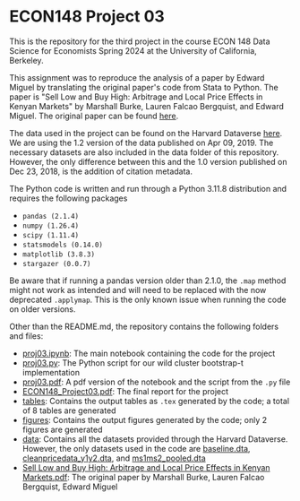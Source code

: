 # ECON148 Project 03
This is the repository for the third project in the course ECON 148 Data Science for Economists Spring 2024 at the University of California, Berkeley.

This assignment was to reproduce the analysis of a paper by Edward Miguel by translating the original paper's code from Stata to Python. The paper is "Sell Low and Buy High: Arbitrage and Local Price Effects in Kenyan Markets" by Marshall Burke, Lauren Falcao Bergquist, and Edward Miguel. The original paper can be found [here](https://economics.harvard.edu/files/economics/files/ms29141.pdf).

The data used in the project can be found on the Harvard Dataverse [here](https://dataverse.harvard.edu/dataset.xhtml?persistentId=doi:10.7910/DVN/C8UMQP). We are using the 1.2 version of the data published on Apr 09, 2019. The necessary datasets are also included in the data folder of this repository. However, the only difference between this and the 1.0 version published on Dec 23, 2018, is the addition of citation metadata.

The Python code is written and run through a Python 3.11.8 distribution and requires the following packages

- ```pandas (2.1.4)```
- ```numpy (1.26.4)```
- ```scipy (1.11.4)```
- ```statsmodels (0.14.0)```
- ```matplotlib (3.8.3)```
- ```stargazer (0.0.7)```

Be aware that if running a pandas version older than 2.1.0, the `.map` method might not work as intended and will need to be replaced with the now deprecated `.applymap`. This is the only known issue when running the code on older versions.

Other than the README.md, the repository contains the following folders and files:
- [proj03.ipynb](proj03.ipynb): The main notebook containing the code for the project
- [proj03.py](proj03.py): The Python script for our wild cluster bootstrap-t implementation
- [proj03.pdf](proj03.pdf): A pdf version of the notebook and the script from the `.py` file
- [ECON148_Project03.pdf](ECON148_Project03.pdf): The final report for the project
- [tables](tables): Contains the output tables as `.tex` generated by the code; a total of 8 tables are generated
- [figures](figures): Contains the output figures generated by the code; only 2 figures are generated
- [data](data): Contains all the datasets provided through the Harvard Dataverse. However, the only datasets used in the code are [baseline.dta](data/baseline.dta), [cleanpricedata_y1y2.dta](data/cleanPriceData_Y1Y2.dta), and [ms1ms2_pooled.dta](data/MS1MS2_pooled.dta)
- [Sell Low and Buy High: Arbitrage and Local Price Effects in Kenyan Markets.pdf](Sell%20Low%20and%20Buy%20High%3A%20Arbitrage%20and%20Local%20Price%20Effects%20in%20Kenyan%20Markets.pdf): The original paper by Marshall Burke, Lauren Falcao Bergquist, Edward Miguel
